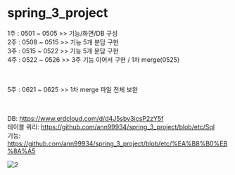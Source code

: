# spring_3_project <br>
1주 : 0501 ~ 0505 >> 기능/화면/DB 구성 <br>
2주 : 0508 ~ 0515 >> 기능 5개 분담 구현 <br>
3주 : 0515 ~ 0522 >> 기능 5개 분담 구현 <br>
4주 : 0522 ~ 0526 >> 3주 기능 이어서 구현 / 1차 merge(0525)

<br><br>
5주 : 0621 ~ 0625 >> 1차 merge 파일 전체 보완

<br><br>
DB: https://www.erdcloud.com/d/d4J5sbv3icsP2zY5f <br>
테이블 쿼리: https://github.com/ann99934/spring_3_project/blob/etc/Sql <br>
기능: https://github.com/ann99934/spring_3_project/blob/etc/%EA%B8%B0%EB%8A%A5
<br>

![2](https://github.com/ann99934/spring_3_project/assets/110450765/2fad4c09-8a2f-46d4-aeef-f974bff5d80a)
